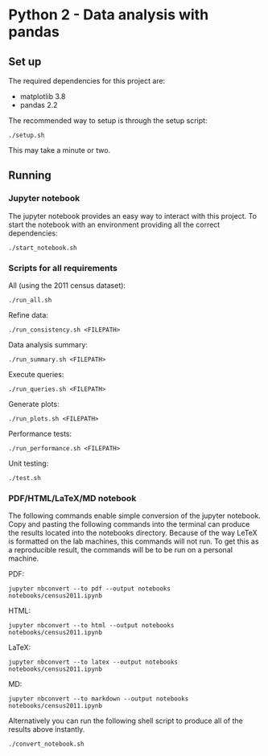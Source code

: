 # Python 2 - Data analysis with pandas #

## Set up ##
The required dependencies for this project are:
 - matplotlib 3.8
 - pandas 2.2

The recommended way to setup is through the setup script:
```console
./setup.sh
```
This may take a minute or two.

## Running ##

### Jupyter notebook ###
The jupyter notebook provides an easy way to interact with this project.
To start the notebook with an environment providing all the correct dependencies:
```console
./start_notebook.sh
```
### Scripts for all requirements  
All (using the 2011 census dataset):
```console
./run_all.sh
```

Refine data:
```console
./run_consistency.sh <FILEPATH>
```
Data analysis summary:
```console
./run_summary.sh <FILEPATH>
```
Execute queries:
```console
./run_queries.sh <FILEPATH>
```
Generate plots:
```console
./run_plots.sh <FILEPATH>
```
Performance tests:
```console
./run_performance.sh <FILEPATH>
```
Unit testing:
```console
./test.sh
```
### PDF/HTML/LaTeX/MD notebook ###
The following commands enable simple conversion of the jupyter notebook.
Copy and pasting the following commands into the terminal can produce the
results located into the notebooks directory. Because of the way LeTeX is 
formatted on the lab machines, this commands will not run. To get this as
a reproducible result, the commands will be to be run on a personal machine.

PDF:
```console
jupyter nbconvert --to pdf --output notebooks notebooks/census2011.ipynb
```
HTML:
```console
jupyter nbconvert --to html --output notebooks notebooks/census2011.ipynb
```
LaTeX:
```console
jupyter nbconvert --to latex --output notebooks notebooks/census2011.ipynb
```
MD:
```console
jupyter nbconvert --to markdown --output notebooks notebooks/census2011.ipynb
```
Alternatively you can run the following shell script to produce all of the
results above instantly.
```console
./convert_notebook.sh
```
